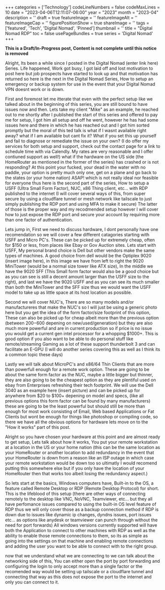 ﻿+++
categories = ['Technology']
codeLineNumbers = false
codeMaxLines = 10
date = "2023-04-06T12:11:07-06:00"
year = "2023"
month = "2023-04"
description = ''
draft = true
featureImage = ''
featureImageAlt = ''
featureImageCap = ''
figurePositionShow = true
shareImage = ''
tags = ['featured', 'Tech', 'Digital Nomad', 'Pinned']
thumbnail = ''
title = "Digital Nomad RDP"
toc = false
usePageBundles = true
series = 'Digital Nomad'
+++

**This is a Draft/In-Progress post, Content is not complete until this notice is removed**

Alright, Its been a while since I posted in the Digital Nomad (enter link here) Series. Life happened, Work got busy, I got laid off and lost motivation to post here but job prospects have started to look up and that motivation has returned so here is the next in the Digital Nomad Series, How to setup an emergency or backup system for use in the event that your Digital Nomad VPN doesnt work or is down. 

First and foremost let me itterate that even with the perfect setup like we talked about in the beginning of this series, you are still bound to have issues now and then. Lets take my client "Mike" as an example, he reached out to me shortly after I published the start of this series and offered to pay me for setup, I got him all setup and off he went, however he has had some issues here and there in which he has reached out and I got him sorted promptly but the moral of this ted talk is what if I wasnt available right away? what if I am available but cant fix it? What if you set this up yourself and fail to diagnose or remediate the issue on your own? (I do offer my services for both setup and support, check out the contact page for a link to schedule time with via Calendly. My rates are very reasonable and I offer contiuned support as well!) what if the hardware on the US side (the HomeRouter as mentioned in the former of the series) has crashed or is not responding? At this point your fucked, your dead in the water with no paddle, your option is pretty much only one, get on a plane and go back to the states (or your home nation) ASAP! which is not really ideal nor feasible for everyone thus here is the second part of the series, How to setup a USFF (Ultra Small Form Factor), NUC, x86 Thing client, etc... with RDP published to the internet (I will cover several ways of this, from super secure by using a cloudflare tunnel or mesh network like tailscale to just simply publishing the RDP port and using MFA to make it secure) The latter of those is the proper way and my recodmended setup however I will cover how to just expose the RDP port and secure your account by requiring more than one factor of authentication. 

Lets jump in, First we need to discuss hardware, I dont personally have one recomendation so we will cover a few different catagories starting with USFF and Micro PC's. These can be picked up for extremely cheap, often for $150 or less, from places like Ebay or Gov Auction sites. Lets start with USFF, My personal brand choice is Dell but other vendors make the same types of machines. A good choice from dell would be the Optiplex 9020 (insert image here), in this image we have from left to right the 9020 MiniTower (would be a normal size tower like ATX size), In the middle we have the 9020 SFF (This Small form factor would also be a good choice but as you can see is still a decent amount larger than the USFF size to the right), and last we have the 9020 USFF and as you can see its much smaller than both the MiniTower and the SFF size thus we would want the USFF model to take up as little space at its host location as possible. 

Second we will cover NUC's, There are so many models and/or manufactureres that make the NUC's so I will just be using a generic photo here but you get the idea of the form factor/size footprint of this option, These can also be picked up for cheap albeit more than the previous option (between $200-$600 depening on new/used/generation) but they are also much more powerful and are in current production so if price is no issue you would get a current gen intel processor for a whopping $1000+. This is good option if you also want to be able to do personal stuff like remote/streaming Gaming as a lot of these support thunderbolt 3 and can facilitate an E-GPU (I will do another series covering this as well as I think its a common topic these days)

Lastly we will talk about MicroPC's and x86/64 Thin Clients that are more than powerfull enough for a remote work option. These are going to be about the same form factor as the NUC, maybe a little bigger but thinner, they are also going to be the cheapest option as they are plentiful used on ebay from Enterprises refreshing their tech footprint. We will use the Dell 3040 as an example here (insert picture) and can be picked up for anywhere from $20 to $100+ depening on model and specs, (like all previous options this form factor can be found by many manufacturers) these are going to be the least powerful but should still be more than enough for most work consisting of Email, Web based Applications or Fat Clients but wont be enough for things like photoshop or compiling code, so there we have all the obvious options for hardware lets move on to the "How it works" part of this post. 

Alright so you have chosen your hardware at this point and are almost ready to get setup, Lets talk about how it works, You put your remote workstation at a location in the US or your home nation (this can be the same location as your HomeRouter or another location to add redundancy in the event that your HomeRouter is down from a reason like an ISP outage in which case your remote workstation would be down too so ultimatly I would recomend putting this somewhere else but if you only have the location of your HomeRouter then that works too albeit losing the redundancy aspect.)

So lets start at the basics, Windows computers have, Built-in to the OS, a feature called Remote Desktop or RDP (Remote Desktop Protocol) for short. This is the lifeblood of this setup (there are other ways of connecting remotely to the desktop like VNC, NoVNC, Teamviewer, etc... but they all have perfomance issues compared to using the built-in OS level feature of RDP thus we will only cover those as a backup connection method if RDP is down due to issues like dynamic ip changes, dyndns issues, port issues etc... as options like anydesk or teamviewer can punch through without the need for port forwards) All windows versions currently supported will have both the Application to connect to other machines with RDP as well as the ability to enable those remote connections to them, so its as simple as going into the settings on that machine and enabling remote connections and adding the user you want to be able to connect with to the right group. 

now that we understand what we are connecting to we can talk about the networking side of this, You can either open the port by port forwarding and configuring the login to only accept more than a single factor or the recomended way would be setting up tailscale or a cloudflare tunnel and connecting that way as this does not expose the port to the internet and only you can connect to it. 